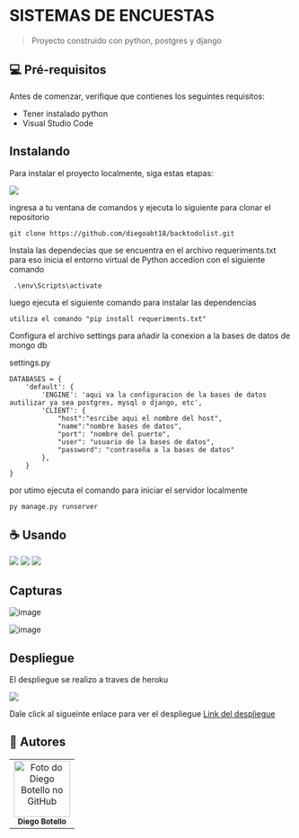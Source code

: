 # SISTEMAS DE ENCUESTAS

> Proyecto construido con python, postgres y django

## 💻 Pré-requisitos

Antes de comenzar, verifique que contienes los seguintes requisitos:
* Tener instalado python
* Visual Studio Code


##  Instalando

Para instalar el proyecto localmente, siga estas etapas:


<img src="https://img.shields.io/badge/Windows-017AD7?style=for-the-badge&logo=windows&logoColor=white" />

ingresa a tu ventana de comandos y ejecuta lo siguiente para clonar el repositorio
```
git clone https://github.com/diegoabt18/backtodolist.git
```
Instala las dependecias que se encuentra en el archivo requeriments.txt para eso inicia el entorno virtual de Python accedion con el siguiente comando
```
 .\env\Scripts\activate 
```
luego ejecuta el siguiente comando para instalar las dependencias
```
utiliza el comando "pip install requeriments.txt" 
```
Configura el archivo settings para añadir la conexion a la bases de datos de mongo db

settings.py
```
DATABASES = {
    'default': {
        'ENGINE': 'aqui va la configuracion de la bases de datos autilizar ya sea postgres, mysql o django, etc',
        'CLIENT': {
            "host":"esrcibe aqui el nombre del host",
            "name":"nombre bases de datos",
            "port": "nombre del puerto",
            "user": "usuario de la bases de datos",
            "password": "contraseña a la bases de datos"
        },
    }
}
```

por utimo ejecuta el comando para iniciar el servidor localmente

```
py manage.py runserver
```

## ☕ Usando
<img  src="https://img.shields.io/badge/Python-14354C?style=for-the-badge&logo=python&logoColor=white"/>

<img  src="https://img.shields.io/badge/Django-092E20?style=for-the-badge&logo=django&logoColor=white"/>

<img  src="https://img.shields.io/badge/Heroku-430098?style=for-the-badge&logo=heroku&logoColor=white"/>

##  Capturas

![image](https://user-images.githubusercontent.com/47578861/166622754-9d9b2035-fea7-4761-bd0e-64d7198d0634.png)

![image](https://user-images.githubusercontent.com/47578861/166622810-a6d6521d-8575-4b34-8bc6-4d5679c2ccf2.png)

## Despliegue
El despliegue se realizo a traves de heroku

<img  src="https://img.shields.io/badge/Heroku-430098?style=for-the-badge&logo=heroku&logoColor=white"/>


Dale click al sigueinte enlace para ver el despliegue [Link del despliegue](https://syspoll.herokuapp.com/)

## 🤝 Autores



<table>
  <tr>
    <td align="center">
      <a href="#">
        <img src="https://avatars.githubusercontent.com/Diegoabt18" width="100px;" alt="Foto do Diego Botello no GitHub"/><br>
        <sub>
          <b>Diego Botello</b>
        </sub>
      </a>
    </td>
  </tr>
</table>
